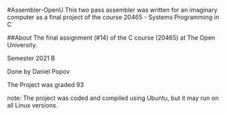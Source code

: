 #Assembler-OpenU
This two pass assembler was written for an imaginary computer as a final project of the course 20465 - Systems Programming in C


##About
The final assignment (#14) of the C course (20465) at The Open University.

Semester 2021 B

Done by Daniel Popov

The Project was graded 93

note: The project was coded and compiled using Ubuntu, but it may run on all Linux versions.

